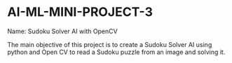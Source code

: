 # AI-ML-MINI-PROJECT-3

Name: Sudoku Solver AI with OpenCV

The main objective of this project is to create a Sudoku Solver AI using python and Open CV to read a Sudoku puzzle from an image and solving it.
